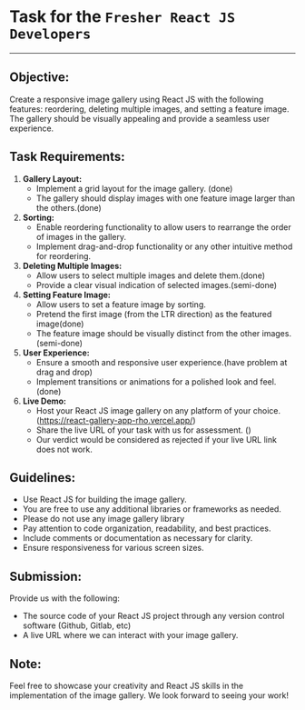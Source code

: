 # Task for the `Fresher React JS Developers`

---

## Objective:

Create a responsive image gallery using React JS with the following features: reordering, deleting multiple images, and setting a feature image. The gallery should be visually appealing and provide a seamless user experience.

## Task Requirements:

1. **Gallery Layout:**
   - Implement a grid layout for the image gallery. (done)
   - The gallery should display images with one feature image larger than the others.(done)
2. **Sorting:**
   - Enable reordering functionality to allow users to rearrange the order of images in the gallery.
   - Implement drag-and-drop functionality or any other intuitive method for reordering.
3. **Deleting Multiple Images:**
   - Allow users to select multiple images and delete them.(done)
   - Provide a clear visual indication of selected images.(semi-done)
4. **Setting Feature Image:**
   - Allow users to set a feature image by sorting.
   - Pretend the first image (from the LTR direction) as the featured image(done)
   - The feature image should be visually distinct from the other images.(semi-done)
5. **User Experience:**
   - Ensure a smooth and responsive user experience.(have problem at drag and drop)
   - Implement transitions or animations for a polished look and feel.(done)
6. **Live Demo:**
   - Host your React JS image gallery on any platform of your choice. (https://react-gallery-app-rho.vercel.app/)
   - Share the live URL of your task with us for assessment. ()
   - Our verdict would be considered as rejected if your live URL link does not work.

## Guidelines:

- Use React JS for building the image gallery.
- You are free to use any additional libraries or frameworks as needed.
- Please do not use any image gallery library
- Pay attention to code organization, readability, and best practices.
- Include comments or documentation as necessary for clarity.
- Ensure responsiveness for various screen sizes.

## Submission:

Provide us with the following:

- The source code of your React JS project through any version control software (Github, Gitlab, etc)
- A live URL where we can interact with your image gallery.

## Note:

Feel free to showcase your creativity and React JS skills in the implementation of the image gallery. We look forward to seeing your work!
